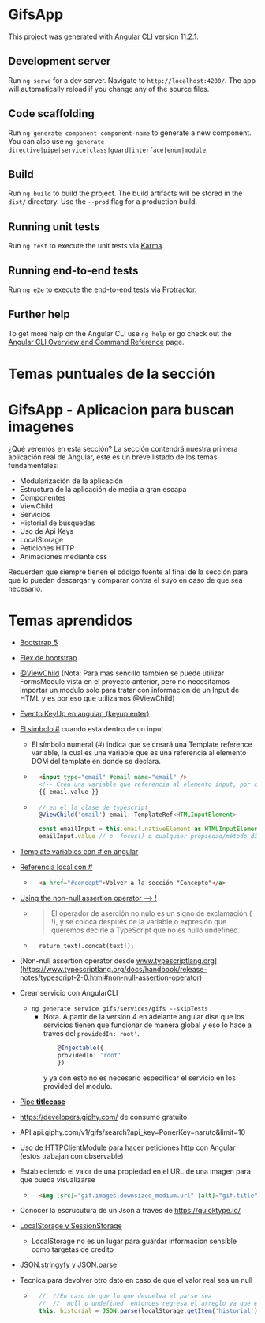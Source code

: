 # GifsApp

This project was generated with [Angular CLI](https://github.com/angular/angular-cli) version 11.2.1.

## Development server

Run `ng serve` for a dev server. Navigate to `http://localhost:4200/`. The app will automatically reload if you change any of the source files.

## Code scaffolding

Run `ng generate component component-name` to generate a new component. You can also use `ng generate directive|pipe|service|class|guard|interface|enum|module`.

## Build

Run `ng build` to build the project. The build artifacts will be stored in the `dist/` directory. Use the `--prod` flag for a production build.

## Running unit tests

Run `ng test` to execute the unit tests via [Karma](https://karma-runner.github.io).

## Running end-to-end tests

Run `ng e2e` to execute the end-to-end tests via [Protractor](http://www.protractortest.org/).

## Further help

To get more help on the Angular CLI use `ng help` or go check out the [Angular CLI Overview and Command Reference](https://angular.io/cli) page.

# Temas puntuales de la sección
# GifsApp - Aplicacion para buscan imagenes

¿Qué veremos en esta sección?
La sección contendrá nuestra primera aplicación real de Angular, este es un breve listado de los temas fundamentales:

* Modularización de la aplicación
* Estructura de la aplicación de media a gran escapa
* Componentes
* ViewChild
* Servicios
* Historial de búsquedas
* Uso de Api Keys
* LocalStorage
* Peticiones HTTP
* Animaciones mediante css

Recuerden que siempre tienen el código fuente al final de la sección para que lo puedan descargar y comparar contra el suyo en caso de que sea necesario.

# Temas aprendidos
* [Bootstrap 5](https://getbootstrap.com/)
* [Flex de bootstrap](https://getbootstrap.com/docs/5.0/utilities/flex/)

* [@ViewChild](https://angular.io/api/core/ViewChild) 
(Nota: Para mas sencillo tambien se puede utilizar
FormsModule vista en el proyecto anterior, pero 
no necesitamos importar un modulo solo para tratar
con informacion de un Input de HTML y es por eso
que utilizamos @ViewChild)

* [Evento KeyUp en angular, (keyup.enter)](https://www.geeksforgeeks.org/angular-keyup-event/#:~:text=(keyup)%3A,the%20(keyup)%20event%20occurs.)

* [El simbolo #](https://es.stackoverflow.com/questions/263924/para-que-sirve-estas-etiquetas-angular) cuando esta dentro de un input 
    * El símbolo numeral (#) indica que se creará una Template reference variable, la cual es una variable que es una referencia al elemento DOM del template en donde se declara.
    * ```html
        <input type="email" #email name="email" />
        <!-- Crea una variable que referencia al elemento input, por consiguiente, podemos hacer algo como: -->
        {{ email.value }}
        ```
    * ```typescript
        // en el la clase de typescript
        @ViewChild('email') email: TemplateRef<HTMLInputElement>

        const emailInput = this.email.nativeElement as HTMLInputElement
        emailInput.value // o .focus() o cualquier propiedad/método disponible en HTMLInputElement
        ```
* [Template variables con # en angular](https://angular.io/guide/template-reference-variables)
* [Referencia local con #](https://www.htmlquick.com/es/tutorials/links.html#linking-to-fragments) 
    * ```html
        <a href="#concept">Volver a la sección "Concepto"</a>
        ```

* [Using the non-null assertion operator --> !](https://learntypescript.dev/07/l2-non-null-assertion-operator)
    * > El operador de aserción no nulo es un signo de exclamación ( !), y se coloca después de la variable o expresión que queremos decirle a TypeScript que no es nullo undefined.
    * ```
        return text!.concat(text!);
        ```
* [Non-null assertion operator desde www.typescriptlang.org](https://www.typescriptlang.org/docs/handbook/release-notes/typescript-2-0.html#non-null-assertion-operator)

* Crear servicio con AngularCLI
    * `ng generate service gifs/services/gifs --skipTests`
        * Nota. A partir de la version 4 en adelante
            angular dise que los servicios tienen que
            funcionar de manera global y eso lo hace
            a traves del `providedIn:'root'`.
            ```typescript
                @Injectable({
                providedIn: 'root'
                })
            ```
            y ya con esto no es necesario especificar
            el servicio en los provided del modulo.

* [Pipe **titlecase**](https://angular.io/api/common/TitleCasePipe)

* https://developers.giphy.com/ de consumo gratuito

* API api.giphy.com/v1/gifs/search?api_key=PonerKey=naruto&limit=10

* [Uso de HTTPClientModule](https://angular.io/guide/http) 
para hacer peticiones http con Angular (estos trabajan con 
observable)

* Estableciendo el valor de una propiedad en el URL de 
una imagen para que pueda visualizarse
    * ```html
        <img [src]="gif.images.downsized_medium.url" [alt]="gif.title">
        ```

* Conocer la escrucutura de un Json a traves de https://quicktype.io/

* [LocalStorage y SessionStorage](https://www.w3schools.com/html/html5_webstorage.asp)
    * LocalStorage no es un lugar para guardar informacion
        sensible como targetas de credito

* [JSON.stringyfy](https://developer.mozilla.org/en-US/docs/Web/JavaScript/Reference/Global_Objects/JSON/stringify#:~:text=Description-,JSON.stringify(),a%20replacer%20array%20is%20specified.) 
y [JSON.parse](https://developer.mozilla.org/en-US/docs/Web/JavaScript/Reference/Global_Objects/JSON/parse)

* Tecnica para devolver otro dato en caso de que el valor
real sea un null
    * ```typescript
        //  //En caso de que lo que devuelva el parse sea
        //  //  null o undefined, entonces regresa el arreglo ya que eso pesa mas que un null o undefined
        this._historial = JSON.parse(localStorage.getItem('historial')!)  || [];
        ```







































































































